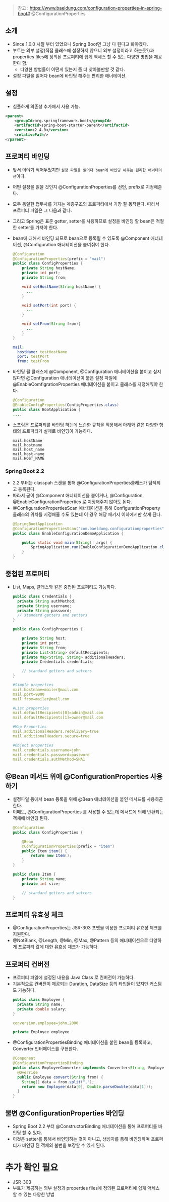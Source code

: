 > 참고 : https://www.baeldung.com/configuration-properties-in-spring-boot# @ConfigurationProperties

## 소개
- Since 1.0.0 시절 부터 있었으니 Spring Boot면 그냥 다 된다고 봐야겠다.
- 부트는 외부 설정(직접 클래스에 설정하지 않으니 외부 설정이라고 하는듯?)과 properties files에 정의된 프로퍼티에 쉽게 액세스 할 수 있는 다양한 방법을 제공한다 함.
  - 다양한 방법들이 어떤게 있는지 좀 더 찾아볼만할 것 같다.
- 설정 파일을 읽어다 bean에 바인딩 해주는 편리한 애너테이션.

## 설정
- 심플하게 의존성 추가해서 사용 가능.
```xml
<parent>
    <groupId>org.springframework.boot</groupId>
    <artifactId>spring-boot-starter-parent</artifactId>
    <version>2.4.0</version>
    <relativePath/>
</parent>
```

## 프로퍼티 바인딩
- 앞서 이야기 적어두었지만 `설정 파일을 읽어다 bean에 바인딩 해주는 편리한 애너테이션`이다.
- 어떤 설정을 읽을 것인지 @ConfigurationProperties를 선언, prefix로 지정해준다.
- 모두 동일한 접두사를 가지는 계층구조의 프로퍼티에서 가장 잘 동작한다. 따라서 프로퍼티 파일은 그 다음과 같다.
- 그리고 Spring은 표준 getter, setter를 사용하므로 설정을 바인딩 할 bean은 적절한 setter를 가져야 한다.
- bean에 대해서 바인딩 되므로 bean으로 등록될 수 있도록 @Component 애너테이션, @Configuration 애너테이션을 붙여줘야 한다.
  ```java
  @Configuration
  @ConfigurationProperties(prefix = "mail")
  public class ConfigProperties {    
      private String hostName;
      private int port;
      private String from;

      void setHostName(String hostName) {
        ...
      }

      void setPort(int port) {
        ...
      }

      void setFrom(String from){
        ...
      }
  }
  ```
  ```yml
  mail:
    hostName: testHostName
    port: testPort
    from: testFrom
  ```
- 바인딩 될 클래스에 @Component, @Configuration 애너테이션을 붙이고 싶지 않다면 @Configuration 애너테이션이 붙은 설정 파일에 @EnableComfigrationProperties 애너테이션을 붙이고 클래스를 지정해줘야 한다.
  ```java
  @Configuration
  @EnableConfigProperties(ConfigProperties.class)
  public class BootApplication {
  ....
  ```


- 스프링은 프로퍼티를 바인딩 하는데 느슨한 규칙을 적용해서 아래와 같은 다양한 형태의 프로퍼티가 실제로 바인딩이 가능하다.
  ```
  mail.hostName
  mail.hostname
  mail.host_name
  mail.host-name
  mail.HOST_NAME
  ```

### Spring Boot 2.2
- 2.2 부터는 classpah 스캔을 통해 @ConfigurationProperties클래스가 탐색되고 등록된다. 
- 따라서 굳이 @Component 애너테이션을 붙이거나, @Configuration, @EnableConfigurationProperties 로 지정해주지 않아도 된다.
- @ConfigurationPropertiesScan 애너테이션을 통해 ConfigurationProperty 클래스의 위치를 지정해줄 수도 있는데 이 경우 해당 패키지 이하에서만 찾게 된다.
  ```java
  @SpringBootApplication
  @ConfigurationPropertiesScan("com.baeldung.configurationproperties")
  public class EnableConfigurationDemoApplication { 

      public static void main(String[] args) {   
          SpringApplication.run(EnableConfigurationDemoApplication.class, args); 
      } 
  }
  ```

## 중첩된 프로퍼티
- List, Maps, 클래스와 같은 중첩된 프로퍼티도 가능하다.
  ```java
  public class Credentials {
    private String authMethod;
    private String username;
    private String password;
    // standard getters and setters
  }
  ```
  ```java 
  public class ConfigProperties {

      private String host;
      private int port;
      private String from;
      private List<String> defaultRecipients;
      private Map<String, String> additionalHeaders;
      private Credentials credentials;

      // standard getters and setters
  }
  ```
  ```yml
  #Simple properties
  mail.hostname=mailer@mail.com
  mail.port=9000
  mail.from=mailer@mail.com

  #List properties
  mail.defaultRecipients[0]=admin@mail.com
  mail.defaultRecipients[1]=owner@mail.com

  #Map Properties
  mail.additionalHeaders.redelivery=true
  mail.additionalHeaders.secure=true

  #Object properties
  mail.credentials.username=john
  mail.credentials.password=password
  mail.credentials.authMethod=SHA1
  ```
  
## @Bean 메서드 위에 @ConfigurationProperties 사용하기
- 설정파일 등에서 bean 등록을 위해 @Bean 애너테이션을 붙인 메서드를 사용하곤 한다.
- 이때도, @ConfigurationProperties 를 사용할 수 있는데 메서드에 의해 반환되는 객체에 바인딩 된다.
  ```java
  @Configuration
  public class ConfigProperties {

      @Bean
      @ConfigurationProperties(prefix = "item")
      public Item item() {
          return new Item();
      }
  }
  ```
  ```java
  public class Item {
      private String name;
      private int size;

      // standard getters and setters
  }
  ```

## 프로퍼티 유효성 체크
- @ConfigurationProperties는 JSR-303 포맷을 이용한 프로퍼티 유효성 체크를 지원한다.
- @NotBlank, @Length, @Min, @Max, @Pattern 등의 애너테이션으로 다양하게 프로퍼티 값에 대한 유효성 체크가 가능하다.

## 프로퍼티 컨버전
- 프로퍼티 파일에 설정된 내용을 Java Class 로 컨버전이 가능하다.
- 기본적으로 컨버전이 제공되는 Duration, DataSize 등의 타입들이 있지만 커스텀도 가능하다.
  ```java
  public class Employee {
    private String name;
    private double salary;
  }
  ```
  ```yml
  conversion.employee=john,2000
  ```
  ```java
  private Employee employee
  ```
- @ConfigurationPropertiesBinding 애너테이션을 붙인 bean을 등록하고, Converter 인터페이스를 구현한다.
  ```java
  @Component
  @ConfigurationPropertiesBinding
  public class EmployeeConverter implements Converter<String, Employee> {
    @Override
    public Employee convert(String from) {
      String[] data = from.split(",");
      return new Employee(data[0], Double.parseDouble(data[1]));
    }
  }
  ```

## 불변 @ConfigurationProperties 바인딩
- Spring Boot 2.2 부터 @ConstructorBinding 애너테이션을 통해 프로퍼티를 바인딩 할 수 있다.
- 이것은 setter를 통해서 바인딩하는 것이 아니고, 생성자를 통해 바인딩하며 프로퍼티가 바인딩 된 객체의 불변을 보장할 수 있게 된다.

# 추가 확인 필요
- JSR-303
- 부트가 제공하는 외부 설정과 properties files에 정의된 프로퍼티에 쉽게 액세스 할 수 있는 다양한 방법
